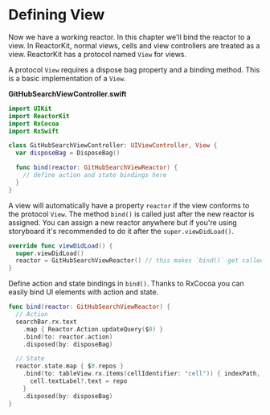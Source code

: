 # Defining View

Now we have a working reactor. In this chapter we'll bind the reactor to a view. In ReactorKit, normal views, cells and view controllers are treated as a view. ReactorKit has a protocol named `View` for views.

A protocol `View` requires a dispose bag property and a binding method. This is a basic implementation of a `View`.

**GitHubSearchViewController.swift**

```swift
import UIKit
import ReactorKit
import RxCocoa
import RxSwift

class GitHubSearchViewController: UIViewController, View {
  var disposeBag = DisposeBag()

  func bind(reactor: GitHubSearchViewReactor) {
    // define action and state bindings here
  }
}
```

A view will automatically have a property `reactor` if the view conforms to the protocol `View`. The method `bind()` is called just after the new reactor is assigned. You can assign a new reactor anywhere but if you're using storyboard it's recommended to do it after the `super.viewDidLoad()`.

```swift
override func viewDidLoad() {
  super.viewDidLoad()
  reactor = GitHubSearchViewReactor() // this makes `bind()` get called
}
```

Define action and state bindings in `bind()`. Thanks to RxCocoa you can easily bind UI elements with action and state.

```swift
func bind(reactor: GitHubSearchViewReactor) {
  // Action
  searchBar.rx.text
    .map { Reactor.Action.updateQuery($0) }
    .bind(to: reactor.action)
    .disposed(by: disposeBag)

  // State
  reactor.state.map { $0.repos }
    .bind(to: tableView.rx.items(cellIdentifier: "cell")) { indexPath, repo, cell in
      cell.textLabel?.text = repo
    }
    .disposed(by: disposeBag)
}
```
